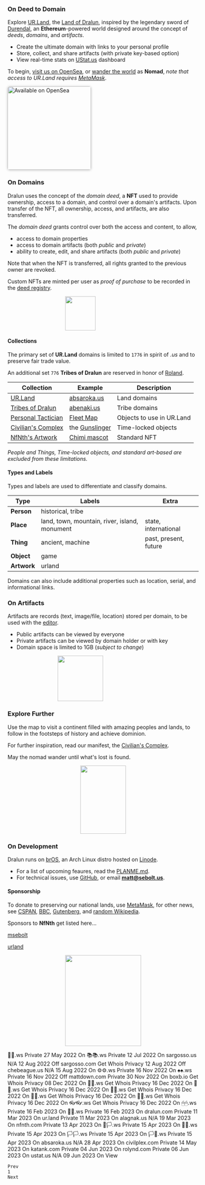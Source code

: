 
### On Deed to Domain

Explore [UR.Land](https://ur.land), the [Land of Dralun](https://dralun.com), inspired by the legendary sword of [Durendal](https://wikipedia.org/wiki/Durendal), an **Ethereum**-powered world designed around the concept of *deeds*, *domains*, and *artifacts*.

- Create the ultimate domain with links to your personal profile
- Store, collect, and share artifacts (with private key-based option)
- View real-time stats on [UStat.us](https://ustat.us) dashboard

To begin, [visit us on OpenSea](https://opensea.io/NfNth), or [wander the world](https://dralun.com) as **Nomad**, *note that access to UR.Land requires [MetaMask]()*. 

<a href="https://opensea.io/NfNth" title="Buy on OpenSea" target="_blank"><img style="width:220px; border-radius:5px; box-shadow: 0px 1px 6px rgba(0, 0, 0, 0.25);" src="https://storage.googleapis.com/opensea-static/Logomark/Badge%20-%20Available%20On%20-%20Light.png" alt="Available on OpenSea" /></a>

### On Domains

Dralun uses the concept of the *domain deed*, a **NFT** used to provide ownership, access to a domain, and control over a domain's artifacts. Upon transfer of the NFT, all ownership, access, and artifacts, are also transferred.  

The *domain deed* grants control over both the access and content, to allow,

- access to domain properties
- access to domain artifacts (both *public* and *private*)
- ability to create, edit, and share artifacts (both *public* and *private*)

Note that when the NFT is transferred, all rights granted to the previous owner are revoked.

Custom NFTs are minted per user as *proof of purchase* to be recorded in the [deed registry](https://nfnth.github.io/nfnth/src/manifest).

<p align="center"><img style="padding-right:120px;position:relative;" src="https://github.com/nfnth/res/raw/main/site/scroll.png" width="80" height="90" /></p>

#### Collections

The primary set of **UR.Land** domains is limited to `1776` in spirit of *.us* and to preserve fair trade value. 

An additional set `776` **Tribes of Dralun** are reserved in honor of [Roland](https://wikipedia.org/wiki/Roland).

|Collection|Example|Description|
|-|-|-|
|[UR.Land](https://opensea.io/collection/urland)|[absaroka.us](https://opensea.io/assets/0x495f947276749ce646f68ac8c248420045cb7b5e/62652367444291733483705976494538757758952482544655308357132039908522301849601)|Land domains|
|[Tribes of Dralun](https://opensea.io/collection/dralun)|[abenaki.us](https://opensea.io/assets/0x495f947276749ce646f68ac8c248420045cb7b5e/62652367444291733483705976494538757758952482544655308357132039899726208827393)|Tribe domains|
|[Personal Tactician](https://opensea.io/collection/tact)|[Fleet Map](https://opensea.io/assets/0x495f947276749ce646f68ac8c248420045cb7b5e/62652367444291733483705976494538757758952482544655308357132039900825720455169)|Objects to use in UR.Land|
|[Civilian's Complex](https://opensea.io/collection/civilplex)|the [Gunslinger](https://opensea.io/assets/0x495f947276749ce646f68ac8c248420045cb7b5e/62652367444291733483705976494538757758952482544655308357132039897527185571841)|Time-locked objects|
|[NfNth's Artwork](https://opensea.io/collection/nfnth)|[Chimi mascot](https://opensea.io/assets/0x495f947276749ce646f68ac8c248420045cb7b5e/62652367444291733483705976494538757758952482544655308357132039904124255338497)|Standard NFT|

*People and Things, Time-locked objects, and standard art-based are excluded from these limitations.*

#### Types and Labels

Types and labels are used to differentiate and classify domains. 

|Type|Labels|Extra|
|-|-|-|
|**Person**|historical, tribe||
|**Place**|land, town, mountain, river, island, monument|state, international|
|**Thing**|ancient, machine|past, present, future|
|**Object**|game||
|**Artwork**|urland||

Domains can also include additional properties such as location, serial, and informational links.

### On Artifacts

Artifacts are records (text, image/file, location) stored per domain, to be used with the [editor](https://dralun.com/editor). 

- Public artifacts can be viewed by everyone
- Private artifacts can be viewed by domain holder or with key
- Domain space is limited to 1GB (*subject to change*)

<p align="center"><img style="padding-right:120px;position:relative;" src="https://github.com/nfnth/res/raw/main/site/shutterstock_1160780425.png" width="120" height="120" /></p>

### Explore Further

Use the map to visit a continent filled with amazing peoples and lands, to follow in the footsteps of history and achieve dominion.

For further inspiration, read our manifest, the [Civilian's Complex](https://nfnth.github.io/nfnth/CC).

May the nomad wander until what's lost is found.

<p align="center"><img src="https://github.com/nfnth/res/raw/main/site/other/chimi_cards.png" width="120" height="180" /></p>

### On Development

Dralun runs on [brOS](https://nfnth.github.io/nfnth/BROS), an Arch Linux distro hosted on [Linode](https://cloud.linode.com/linodes).

- For a list of upcoming feaures, read the [PLANME.md](https://nfnth.github.io/nfnth/PLANME).
- For technical issues, use [GitHub](https://github.com/nfnth/nfnth/issues), or email **matt@sebolt.us**.

#### Sponsorship

To donate to preserving our national lands, use [MetaMask](https://metamask.app.link/send/pay-0x8a83fbBAcB82030Ea17179c0403B04e7Bce7bA10?value=1e16), for other news, see [CSPAN](https://www.c-span.org/), [BBC](http://feeds.bbci.co.uk/news/rss.xml), [Gutenberg](http://www.gutenberg.org/wiki/Main_Page), and [random Wikipedia](http://www.wikipedia.org/wiki/Special:Random).

Sponsors to **NfNth** get listed here...

[msebolt](https://github.com/msebolt)

[urland](https://opensea.io/urland)

<p align="center"><img src="https://github.com/nfnth/res/raw/main/site/bird.png" width="200" height="240" /></p>


🌳🌳.ws
Private
27 May 2022
On
📚📚.ws
Private
12 Jul 2022
On
sargosso.us
N/A
12 Aug 2022
Off
sargosso.com
Get Whois Privacy
12 Aug 2022
Off
chebeague.us
N/A
15 Aug 2022
On
⚙⚙.ws
Private
16 Nov 2022
On
♠♠.ws
Private
16 Nov 2022
Off
mattdown.com
Private
30 Nov 2022
On
boxb.io
Get Whois Privacy
08 Dec 2022
On
🧦🧦.ws
Get Whois Privacy
16 Dec 2022
On
🧤🧤.ws
Get Whois Privacy
16 Dec 2022
On
👣👣.ws
Get Whois Privacy
16 Dec 2022
On
🙂🙂.ws
Get Whois Privacy
16 Dec 2022
On
👖👖.ws
Get Whois Privacy
16 Dec 2022
On
👓👓.ws
Get Whois Privacy
16 Dec 2022
On
🖱🖱.ws
Private
16 Feb 2023
On
🐁🐁.ws
Private
16 Feb 2023
On
dralun.com
Private
11 Mar 2023
On
ur.land
Private
11 Mar 2023
On
alagnak.us
N/A
19 Mar 2023
On
nfnth.com
Private
13 Apr 2023
On
🏴🏳.ws
Private
15 Apr 2023
On
🏴🏴.ws
Private
15 Apr 2023
On
🏳🏳.ws
Private
15 Apr 2023
On
🏳🏴.ws
Private
15 Apr 2023
On
absaroka.us
N/A
28 Apr 2023
On
civilplex.com
Private
14 May 2023
On
katank.com
Private
04 Jun 2023
On
rolynd.com
Private
06 Jun 2023
On
ustat.us
N/A
09 Jun 2023
On
View

    Prev
    1
    Next


